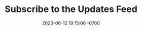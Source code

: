 ---
date: 2023-06-12 19:15:00 -0700
title: "Subscribe to the Updates Feed"
link_url: "updates.html"
subheadline: "Get Notified when Results are updated! Subscribe to the RSS Feed."
---